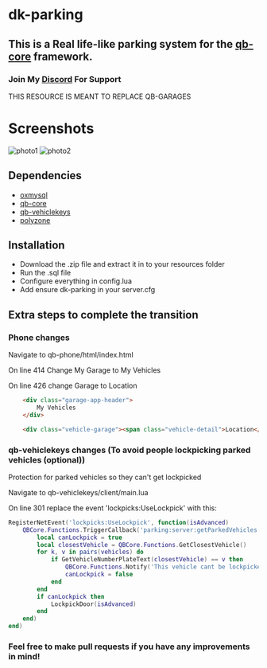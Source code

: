 # dk-parking

## This is a Real life-like parking system for the [qb-core](https://github.com/qbcore-framework/qb-core) framework.

### Join My [Discord](https://discord.gg/y8AjKeAUYX) For Support

THIS RESOURCE IS MEANT TO REPLACE QB-GARAGES

# Screenshots
![photo1](https://i.imgur.com/TduohMV.jpeg)
![photo2](https://i.imgur.com/tYpzO8t.jpeg)


## Dependencies
- [oxmysql](https://github.com/overextended/oxmysql/releases/tag/v1.9.3)
- [qb-core](https://github.com/qbcore-framework/qb-core)
- [qb-vehiclekeys](https://github.com/qbcore-framework/qb-vehiclekeys)
- [polyzone](https://github.com/mkafrin/PolyZone)


## Installation
- Download the .zip file and extract it in to your resources folder
- Run the .sql file
- Configure everything in config.lua
- Add ensure dk-parking in your server.cfg

## Extra steps to complete the transition
### Phone changes
Navigate to qb-phone/html/index.html

On line 414 Change My Garage to My Vehicles

On line 426 change Garage to Location
````html
    <div class="garage-app-header">
        My Vehicles
    </div>
````

````html
    <div class="vehicle-garage"><span class="vehicle-detail">Location</span><span class="vehicle-answer">BMW M5</span></div>
````

### qb-vehiclekeys changes (To avoid people lockpicking parked vehicles (optional))

Protection for parked vehicles so they can't get lockpicked

Navigate to qb-vehiclekeys/client/main.lua

On line 301 replace the event 'lockpicks:UseLockpick' with this:

````lua
RegisterNetEvent('lockpicks:UseLockpick', function(isAdvanced)
    QBCore.Functions.TriggerCallback('parking:server:getParkedVehicles', function(vehicles)
        local canLockpick = true
        local closestVehicle = QBCore.Functions.GetClosestVehicle()
        for k, v in pairs(vehicles) do
            if GetVehicleNumberPlateText(closestVehicle) == v then
                QBCore.Functions.Notify('This vehicle cant be lockpicked', 'error')
                canLockpick = false
            end
        end
        if canLockpick then
            LockpickDoor(isAdvanced)
        end
    end)
end)
````

### Feel free to make pull requests if you have any improvements in mind!